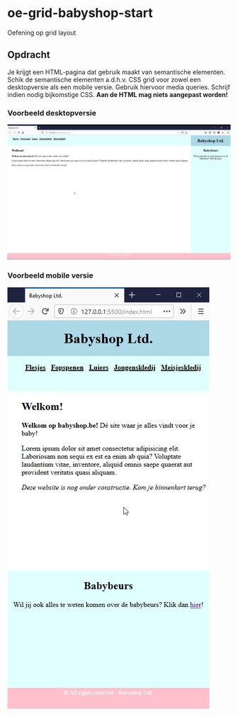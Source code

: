 # oe-grid-babyshop-start
Oefening op grid layout

##  Opdracht
Je krijgt een HTML-pagina dat gebruik maakt van semantische elementen.
Schik de semantische elementen a.d.h.v. CSS grid voor zowel een desktopversie als een mobile versie.
Gebruik hiervoor media queries.
Schrijf indien nodig bijkomstige CSS.
**Aan de HTML mag niets aangepast worden!**

### Voorbeeld desktopversie
![desktop](screens/desktop.png)

### Voorbeeld mobile versie
![mobile](screens/mobile.png)

